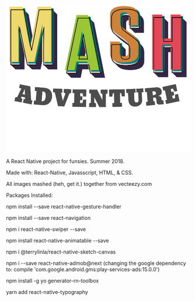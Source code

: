 ![alt text](https://github.com/mpreyes/Mash-Adventure/blob/master/images/MASH.png)


A React Native project for funsies. Summer 2018.

Made with: 
React-Native, Javasscript, HTML, & CSS.

All images mashed (heh, get it.) together from vecteezy.com

Packages Installed:

npm install --save react-native-gesture-handler

npm install --save react-navigation

npm i react-native-swiper --save

npm install react-native-animatable --save

npm i @terrylinla/react-native-sketch-canvas

npm i --save react-native-admob@next
(changing the google dependency to: compile 'com.google.android.gms:play-services-ads:15.0.0')

npm install -g yo generator-rn-toolbox

yarn add react-native-typography



